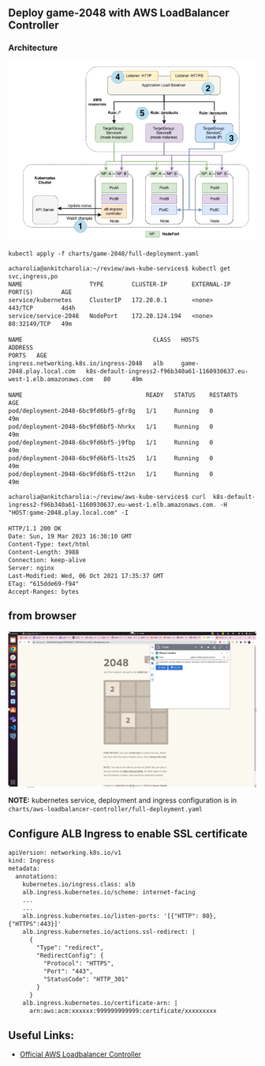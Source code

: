 
## **Deploy game-2048 with AWS LoadBalancer Controller**

### **Architecture**
![game-2048](../images/kubernetes-alb-architecture.png)

```shell
kubectl apply -f charts/game-2048/full-deployment.yaml
```


```shell
acharolia@ankitcharolia:~/review/aws-kube-services$ kubectl get svc,ingress,po
NAME                   TYPE        CLUSTER-IP       EXTERNAL-IP   PORT(S)        AGE
service/kubernetes     ClusterIP   172.20.0.1       <none>        443/TCP        4d4h
service/service-2048   NodePort    172.20.124.194   <none>        80:32149/TCP   49m

NAME                                     CLASS   HOSTS                      ADDRESS                                                                  PORTS   AGE
ingress.networking.k8s.io/ingress-2048   alb     game-2048.play.local.com   k8s-default-ingress2-f96b340a61-1160930637.eu-west-1.elb.amazonaws.com   80      49m

NAME                                   READY   STATUS    RESTARTS   AGE
pod/deployment-2048-6bc9fd6bf5-gfr8g   1/1     Running   0          49m
pod/deployment-2048-6bc9fd6bf5-hhrkx   1/1     Running   0          49m
pod/deployment-2048-6bc9fd6bf5-j9fbp   1/1     Running   0          49m
pod/deployment-2048-6bc9fd6bf5-lts25   1/1     Running   0          49m
pod/deployment-2048-6bc9fd6bf5-tt2sn   1/1     Running   0          49m
```


```shell
acharolia@ankitcharolia:~/review/aws-kube-services$ curl  k8s-default-ingress2-f96b340a61-1160930637.eu-west-1.elb.amazonaws.com. -H "HOST:game-2048.play.local.com" -I

HTTP/1.1 200 OK
Date: Sun, 19 Mar 2023 16:30:10 GMT
Content-Type: text/html
Content-Length: 3988
Connection: keep-alive
Server: nginx
Last-Modified: Wed, 06 Oct 2021 17:35:37 GMT
ETag: "615dde69-f94"
Accept-Ranges: bytes

```

## **from browser**
![game-2048](../images/game-2048.png)


**NOTE:** kubernetes service, deployment and ingress configuration is in `charts/aws-loadbalancer-controller/full-deployment.yaml`

## **Configure ALB Ingress to enable SSL certificate**
```shell
apiVersion: networking.k8s.io/v1
kind: Ingress
metadata:
  annotations:
    kubernetes.io/ingress.class: alb
    alb.ingress.kubernetes.io/scheme: internet-facing
    ...
    ...
    alb.ingress.kubernetes.io/listen-ports: '[{"HTTP": 80}, {"HTTPS":443}]'
    alb.ingress.kubernetes.io/actions.ssl-redirect: |
      {
        "Type": "redirect", 
        "RedirectConfig": { 
          "Protocol": "HTTPS", 
          "Port": "443", 
          "StatusCode": "HTTP_301"
        }
      }    
    alb.ingress.kubernetes.io/certificate-arn: |
      arn:aws:acm:xxxxxx:999999999999:certificate/xxxxxxxxx

```

## Useful Links:

* [Official AWS Loadbalancer Controller](https://kubernetes-sigs.github.io/aws-load-balancer-controller/v2.2/guide/ingress/annotations/)

